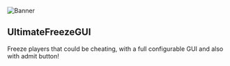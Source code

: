 ![](https://imgur.com/a/UZFxIGZ "Banner")

## UltimateFreezeGUI
Freeze players that could be cheating, with a full configurable GUI and also with admit button!
